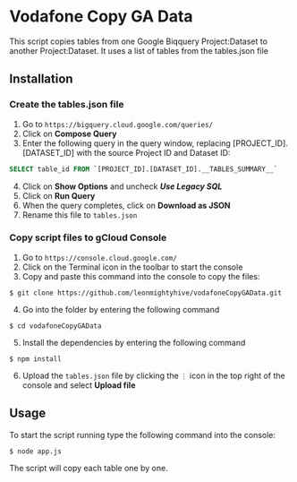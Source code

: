 # Vodafone Copy GA Data

This script copies tables from one Google Biqquery Project:Dataset to another Project:Dataset.
It uses a list of tables from the tables.json file

## Installation

### Create the tables.json file
1. Go to `https://bigquery.cloud.google.com/queries/`
2. Click on **Compose Query**
3. Enter the following query in the query window, replacing [PROJECT_ID].[DATASET_ID] with the source Project ID and Dataset ID:
```sql
SELECT table_id FROM `[PROJECT_ID].[DATASET_ID].__TABLES_SUMMARY__`
```
4. Click on **Show Options** and uncheck **_Use Legacy SQL_**
5. Click on **Run Query**
6. When the query completes, click on **Download as JSON**
7. Rename this file to `tables.json`

### Copy script files to gCloud Console
1. Go to `https://console.cloud.google.com/`
2. Click on the Terminal icon in the toolbar to start the console
3. Copy and paste this command into the console to copy the files:
```
$ git clone https://github.com/leonmightyhive/vodafoneCopyGAData.git
```
4. Go into the folder by entering the following command
```
$ cd vodafoneCopyGAData
```
5. Install the dependencies by entering the following command 
```
$ npm install
```
6. Upload the `tables.json` file by clicking the `⋮` icon in the top right of the console and select **Upload file**

## Usage

To start the script running type the following command into the console:

```
$ node app.js
```
The script will copy each table one by one.
